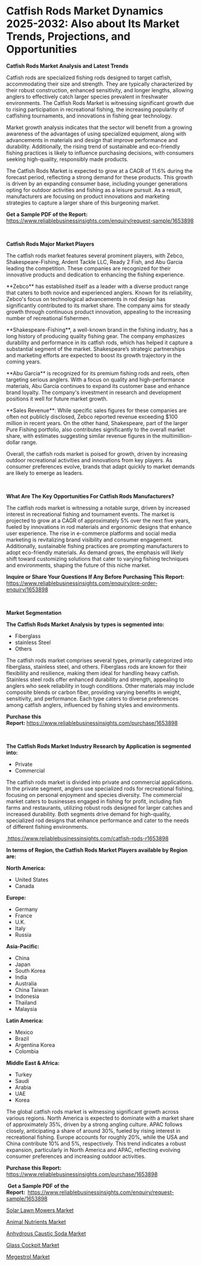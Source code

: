 <p><h1>Catfish Rods Market Dynamics 2025-2032: Also about Its Market Trends, Projections, and Opportunities</h1></p><p><strong>Catfish Rods Market Analysis and Latest Trends</strong></p>
<p><p>Catfish rods are specialized fishing rods designed to target catfish, accommodating their size and strength. They are typically characterized by their robust construction, enhanced sensitivity, and longer lengths, allowing anglers to effectively catch larger species prevalent in freshwater environments. The Catfish Rods Market is witnessing significant growth due to rising participation in recreational fishing, the increasing popularity of catfishing tournaments, and innovations in fishing gear technology.</p><p>Market growth analysis indicates that the sector will benefit from a growing awareness of the advantages of using specialized equipment, along with advancements in materials and design that improve performance and durability. Additionally, the rising trend of sustainable and eco-friendly fishing practices is likely to influence purchasing decisions, with consumers seeking high-quality, responsibly made products.</p><p>The Catfish Rods Market is expected to grow at a CAGR of 11.6% during the forecast period, reflecting a strong demand for these products. This growth is driven by an expanding consumer base, including younger generations opting for outdoor activities and fishing as a leisure pursuit. As a result, manufacturers are focusing on product innovations and marketing strategies to capture a larger share of this burgeoning market.</p></p>
<p><strong>Get a Sample PDF of the Report:&nbsp;</strong> <a href="https://www.reliablebusinessinsights.com/enquiry/request-sample/1653898?utm_campaign=63&utm_medium=2&utm_source=Github&utm_content=ia&utm_term=07032025&utm_id=catfish-rods">https://www.reliablebusinessinsights.com/enquiry/request-sample/1653898</a></p>
<p>&nbsp;</p>
<p><strong>Catfish Rods Major Market Players</strong></p>
<p><p>The catfish rods market features several prominent players, with Zebco, Shakespeare-Fishing, Ardent Tackle LLC, Ready 2 Fish, and Abu Garcia leading the competition. These companies are recognized for their innovative products and dedication to enhancing the fishing experience.</p><p>**Zebco** has established itself as a leader with a diverse product range that caters to both novice and experienced anglers. Known for its reliability, Zebco's focus on technological advancements in rod design has significantly contributed to its market share. The company aims for steady growth through continuous product innovation, appealing to the increasing number of recreational fishermen.</p><p>**Shakespeare-Fishing**, a well-known brand in the fishing industry, has a long history of producing quality fishing gear. The company emphasizes durability and performance in its catfish rods, which has helped it capture a substantial segment of the market. Shakespeare’s strategic partnerships and marketing efforts are expected to boost its growth trajectory in the coming years.</p><p>**Abu Garcia** is recognized for its premium fishing rods and reels, often targeting serious anglers. With a focus on quality and high-performance materials, Abu Garcia continues to expand its customer base and enhance brand loyalty. The company's investment in research and development positions it well for future market growth.</p><p>**Sales Revenue**: While specific sales figures for these companies are often not publicly disclosed, Zebco reported revenue exceeding $100 million in recent years. On the other hand, Shakespeare, part of the larger Pure Fishing portfolio, also contributes significantly to the overall market share, with estimates suggesting similar revenue figures in the multimillion-dollar range.</p><p>Overall, the catfish rods market is poised for growth, driven by increasing outdoor recreational activities and innovations from key players. As consumer preferences evolve, brands that adapt quickly to market demands are likely to emerge as leaders.</p></p>
<p>&nbsp;</p>
<p><strong>What Are The Key Opportunities For Catfish Rods Manufacturers?</strong></p>
<p><p>The catfish rods market is witnessing a notable surge, driven by increased interest in recreational fishing and tournament events. The market is projected to grow at a CAGR of approximately 5% over the next five years, fueled by innovations in rod materials and ergonomic designs that enhance user experience. The rise in e-commerce platforms and social media marketing is revitalizing brand visibility and consumer engagement. Additionally, sustainable fishing practices are prompting manufacturers to adopt eco-friendly materials. As demand grows, the emphasis will likely shift toward customizing solutions that cater to varying fishing techniques and environments, shaping the future of this niche market.</p></p>
<p><strong>Inquire or Share Your Questions If Any Before Purchasing This Report:</strong> <a href="https://www.reliablebusinessinsights.com/enquiry/pre-order-enquiry/1653898?utm_campaign=63&utm_medium=2&utm_source=Github&utm_content=ia&utm_term=07032025&utm_id=catfish-rods">https://www.reliablebusinessinsights.com/enquiry/pre-order-enquiry/1653898</a></p>
<p>&nbsp;</p>
<p><strong>Market Segmentation</strong></p>
<p><strong>The Catfish Rods Market Analysis by types is segmented into:</strong></p>
<p><ul><li>Fiberglass</li><li>stainless Steel</li><li>Others</li></ul></p>
<p><p>The catfish rods market comprises several types, primarily categorized into fiberglass, stainless steel, and others. Fiberglass rods are known for their flexibility and resilience, making them ideal for handling heavy catfish. Stainless steel rods offer enhanced durability and strength, appealing to anglers who seek reliability in tough conditions. Other materials may include composite blends or carbon fiber, providing varying benefits in weight, sensitivity, and performance. Each type caters to diverse preferences among catfish anglers, influenced by fishing styles and environments.</p></p>
<p><strong>Purchase this Report:&nbsp;</strong><a href="https://www.reliablebusinessinsights.com/purchase/1653898?utm_campaign=63&utm_medium=2&utm_source=Github&utm_content=ia&utm_term=07032025&utm_id=catfish-rods">https://www.reliablebusinessinsights.com/purchase/1653898</a></p>
<p>&nbsp;</p>
<p><strong>The Catfish Rods Market Industry Research by Application is segmented into:</strong></p>
<p><ul><li>Private</li><li>Commercial</li></ul></p>
<p><p>The catfish rods market is divided into private and commercial applications. In the private segment, anglers use specialized rods for recreational fishing, focusing on personal enjoyment and species diversity. The commercial market caters to businesses engaged in fishing for profit, including fish farms and restaurants, utilizing robust rods designed for larger catches and increased durability. Both segments drive demand for high-quality, specialized rod designs that enhance performance and cater to the needs of different fishing environments.</p></p>
<p><a href="https://www.reliablebusinessinsights.com/catfish-rods-r1653898?utm_campaign=63&utm_medium=2&utm_source=Github&utm_content=ia&utm_term=07032025&utm_id=catfish-rods">&nbsp;https://www.reliablebusinessinsights.com/catfish-rods-r1653898</a></p>
<p><strong>In terms of Region, the Catfish Rods Market Players available by Region are:</strong></p>
<p>
    <p> <strong> North America: </strong>
        <ul>
            <li>United States</li>
            <li>Canada</li>
        </ul>
        </p> 
    <p> <strong> Europe: </strong>
        <ul>
            <li>Germany</li>
            <li>France</li>
            <li>U.K.</li>
            <li>Italy</li>
            <li>Russia</li>
        </ul>
        </p> 
    <p> <strong> Asia-Pacific: </strong>
        <ul>
            <li>China</li>
            <li>Japan</li>
            <li>South Korea</li>
            <li>India</li>
            <li>Australia</li>
            <li>China Taiwan</li>
            <li>Indonesia</li>
            <li>Thailand</li>
            <li>Malaysia</li>
        </ul>
        </p> 
    <p> <strong> Latin America: </strong>
        <ul>
            <li>Mexico</li>
            <li>Brazil</li>
            <li>Argentina Korea</li>
            <li>Colombia</li>
        </ul>
        </p> 
    <p> <strong> Middle East & Africa: </strong>
        <ul>
            <li>Turkey</li>
            <li>Saudi</li>
            <li>Arabia</li>
            <li>UAE</li>
            <li>Korea</li>
        </ul>
    </p>
    </p>
<p><p>The global catfish rods market is witnessing significant growth across various regions. North America is expected to dominate with a market share of approximately 35%, driven by a strong angling culture. APAC follows closely, anticipating a share of around 30%, fueled by rising interest in recreational fishing. Europe accounts for roughly 20%, while the USA and China contribute 10% and 5%, respectively. This trend indicates a robust expansion, particularly in North America and APAC, reflecting evolving consumer preferences and increasing outdoor activities.</p></p>
<p><strong>Purchase this Report: </strong><a href="https://www.reliablebusinessinsights.com/purchase/1653898?utm_campaign=63&utm_medium=2&utm_source=Github&utm_content=ia&utm_term=07032025&utm_id=catfish-rods">https://www.reliablebusinessinsights.com/purchase/1653898</a></p>
<p>&nbsp;<strong>Get a Sample PDF of the Report:&nbsp;&nbsp;</strong><a href="https://www.reliablebusinessinsights.com/enquiry/request-sample/1653898?utm_campaign=63&utm_medium=2&utm_source=Github&utm_content=ia&utm_term=07032025&utm_id=catfish-rods">https://www.reliablebusinessinsights.com/enquiry/request-sample/1653898</a></p>
<p><strong></strong></p>
<p><p><a href="https://github.com/ogbadujonito22/Market-Research-Report-List-1/blob/main/solar-lawn-mowers-market.md?utm_campaign=63&utm_medium=2&utm_source=Github&utm_content=ia&utm_term=07032025&utm_id=catfish-rods">Solar Lawn Mowers Market</a></p><p><a href="https://github.com/lemiranajd/Market-Research-Report-List-1/blob/main/animal-nutrients-market.md?utm_campaign=63&utm_medium=2&utm_source=Github&utm_content=ia&utm_term=07032025&utm_id=catfish-rods">Animal Nutrients Market</a></p><p><a href="https://github.com/ghimergela93/Market-Research-Report-List-1/blob/main/anhydrous-caustic-soda-market.md?utm_campaign=63&utm_medium=2&utm_source=Github&utm_content=ia&utm_term=07032025&utm_id=catfish-rods">Anhydrous Caustic Soda Market</a></p><p><a href="https://github.com/dovbusmrking/Market-Research-Report-List-1/blob/main/glass-cockpit-market.md?utm_campaign=63&utm_medium=2&utm_source=Github&utm_content=ia&utm_term=07032025&utm_id=catfish-rods">Glass Cockpit Market</a></p><p><a href="https://github.com/pichuaadh0/Market-Research-Report-List-1/blob/main/megestrol-market.md?utm_campaign=63&utm_medium=2&utm_source=Github&utm_content=ia&utm_term=07032025&utm_id=catfish-rods">Megestrol Market</a></p></p>